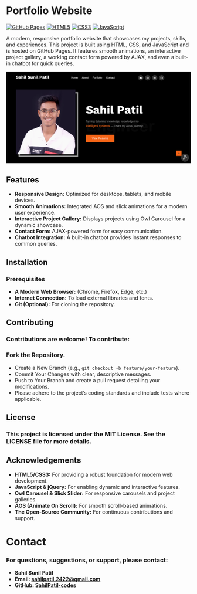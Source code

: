 # Portfolio Website

[![GitHub Pages](https://img.shields.io/badge/GitHub_Pages-Deployed-blue)](https://sahilpatil-codes.github.io/Portfolio/) [![HTML5](https://img.shields.io/badge/HTML5-HTML-orange)](https://developer.mozilla.org/en-US/docs/Web/HTML) [![CSS3](https://img.shields.io/badge/CSS3-CSS-blue)](https://developer.mozilla.org/en-US/docs/Web/CSS) [![JavaScript](https://img.shields.io/badge/JavaScript-ES6-yellow)](https://developer.mozilla.org/en-US/docs/Web/JavaScript)

A modern, responsive portfolio website that showcases my projects, skills, and experiences. This project is built using HTML, CSS, and JavaScript and is hosted on GitHub Pages. It features smooth animations, an interactive project gallery, a working contact form powered by AJAX, and even a built-in chatbot for quick queries.

![Portfolio Demo](demo.png)

## Features

- **Responsive Design:** Optimized for desktops, tablets, and mobile devices.
- **Smooth Animations:** Integrated AOS and slick animations for a modern user experience.
- **Interactive Project Gallery:** Displays projects using Owl Carousel for a dynamic showcase.
- **Contact Form:** AJAX-powered form for easy communication.
- **Chatbot Integration:** A built-in chatbot provides instant responses to common queries.

## Installation

### Prerequisites

- **A Modern Web Browser:** (Chrome, Firefox, Edge, etc.)
- **Internet Connection:** To load external libraries and fonts.
- **Git (Optional):** For cloning the repository.

## Contributing
### Contributions are welcome! To contribute:
### Fork the Repository.
- Create a New Branch (e.g., `git checkout -b feature/your-feature`).
- Commit Your Changes with clear, descriptive messages.
- Push to Your Branch and create a pull request detailing your modifications.
- Please adhere to the project’s coding standards and include tests where applicable.

## License
### This project is licensed under the MIT License. See the LICENSE file for more details.

## Acknowledgements
- **HTML5/CSS3:** For providing a robust foundation for modern web development.
- **JavaScript & jQuery:** For enabling dynamic and interactive features.
- **Owl Carousel & Slick Slider:** For responsive carousels and project galleries.
- **AOS (Animate On Scroll):** For smooth scroll-based animations.
- **The Open-Source Community:** For continuous contributions and support.

# Contact
### For questions, suggestions, or support, please contact:

- **Sahil Sunil Patil**
- **Email: sahilpatil.2422@gmail.com**
- **GitHub: [SahilPatil-codes](https://github.com/SahilPatil-codes)**
